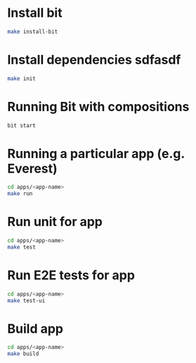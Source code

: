 # Install bit

```bash
make install-bit
```

# Install dependencies sdfasdf

```bash
make init
```

# Running Bit with compositions

```bash
bit start
```

# Running a particular app (e.g. Everest)

```bash
cd apps/<app-name>
make run
```

# Run unit  for app
```bash
cd apps/<app-name>
make test
```

# Run E2E tests for app
```bash
cd apps/<app-name>
make test-ui
```

# Build app
```bash
cd apps/<app-name>
make build
```

